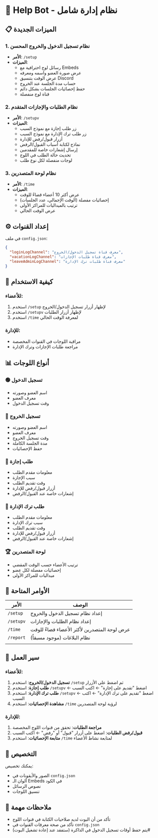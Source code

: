 # 🤖 Help Bot - نظام إدارة شامل

## 📋 الميزات الجديدة

### 1. نظام تسجيل الدخول والخروج المحسن
- **الأمر**: `/setup`
- **الميزات**:
  - رسائل لوج احترافية مع Embeds
  - عرض صورة العضو واسمه ومعرفه
  - عرض الوقت بتنسيق Discord
  - حساب مدة الجلسة عند الخروج
  - حفظ إحصائيات الجلسات بشكل دائم
  - قناة لوج منفصلة

### 2. نظام الطلبات والإجازات المتقدم
- **الأمر**: `/setupv`
- **الميزات**:
  - زر طلب إجازة مع نموذج السبب
  - زر طلب ترك الإدارة مع نموذج السبب
  - أزرار قبول/رفض للإدارة
  - نماذج لكتابة أسباب القبول/الرفض
  - إرسال إشعارات خاصة للمقدمين
  - تحديث حالة الطلب في اللوج
  - لوجات منفصلة لكل نوع طلب

### 3. نظام لوحة المتصدرين
- **الأمر**: `/time`
- **الميزات**:
  - عرض أكثر 10 أعضاء قضاءً للوقت
  - إحصائيات مفصلة (الوقت الإجمالي، عدد الجلسات)
  - ترتيب بالميداليات للمراكز الأولى
  - عرض الوقت الحالي

## ⚙️ إعداد القنوات

في ملف `config.json`:
```json
{
  "loginLogChannel": "معرف قناة تسجيل الدخول/الخروج",
  "vacationLogChannel": "معرف قناة طلبات الإجازات", 
  "leaveAdminLogChannel": "معرف قناة طلبات ترك الإدارة"
}
```

## 🎯 كيفية الاستخدام

### للأعضاء:
1. استخدم `/setup` لإظهار أزرار تسجيل الدخول/الخروج
2. استخدم `/setupv` لإظهار أزرار الطلبات
3. استخدم `/time` لمعرفة الوقت الحالي

### للإدارة:
- مراقبة اللوجات في القنوات المخصصة
- مراجعة طلبات الإجازات وترك الإدارة

## 📊 أنواع اللوجات

### 🟢 تسجيل الدخول
- اسم العضو وصورته
- معرف العضو
- وقت تسجيل الدخول

### 🔴 تسجيل الخروج
- اسم العضو وصورته
- معرف العضو
- وقت تسجيل الخروج
- مدة الجلسة الكاملة
- حفظ الإحصائيات

### 📅 طلب إجازة
- معلومات مقدم الطلب
- سبب الإجازة
- وقت تقديم الطلب
- أزرار قبول/رفض للإدارة
- إشعارات خاصة عند القبول/الرفض

### 🚪 طلب ترك الإدارة
- معلومات مقدم الطلب
- سبب ترك الإدارة
- وقت تقديم الطلب
- أزرار قبول/رفض للإدارة
- إشعارات خاصة عند القبول/الرفض

### 🏆 لوحة المتصدرين
- ترتيب الأعضاء حسب الوقت المقضي
- إحصائيات مفصلة لكل عضو
- ميداليات للمراكز الأولى

## 🔧 الأوامر المتاحة

| الأمر | الوصف |
|-------|--------|
| `/setup` | إعداد نظام تسجيل الدخول والخروج |
| `/setupv` | إعداد نظام الطلبات والإجازات |
| `/time` | عرض لوحة المتصدرين لأكثر الأعضاء قضاءً للوقت |
| `/report` | نظام البلاغات (موجود مسبقاً) |
|                                  |
## 🎯 سير العمل

### للأعضاء:
1. **تسجيل الدخول/الخروج**: استخدم `/setup` ثم اضغط على الأزرار
2. **طلب إجازة**: استخدم `/setupv` ← اضغط "تقديم على إجازة" ← اكتب السبب
3. **طلب ترك الإدارة**: استخدم `/setupv` ← اضغط "تقديم على ترك الإدارة" ← اكتب السبب
4. **مشاهدة الإحصائيات**: استخدم `/time` لرؤية لوحة المتصدرين

### للإدارة:
1. **مراجعة الطلبات**: تحقق من قنوات اللوج المخصصة
2. **قبول/رفض الطلبات**: اضغط على أزرار "قبول" أو "رفض" ← اكتب السبب
3. **متابعة الإحصائيات**: استخدم `/time` لمتابعة نشاط الأعضاء

## 🎨 التخصيص

يمكنك تخصيص:
- الصور والأيقونات في `config.json`
- ألوان الـ Embeds في الكود
- نصوص الرسائل
- تنسيق اللوجات

## 📝 ملاحظات مهمة

- تأكد من أن البوت لديه صلاحيات الكتابة في قنوات اللوج
- تأكد من صحة معرفات القنوات في `config.json`
- يتم حفظ أوقات تسجيل الدخول في الذاكرة (ستفقد عند إعادة تشغيل البوت)#

